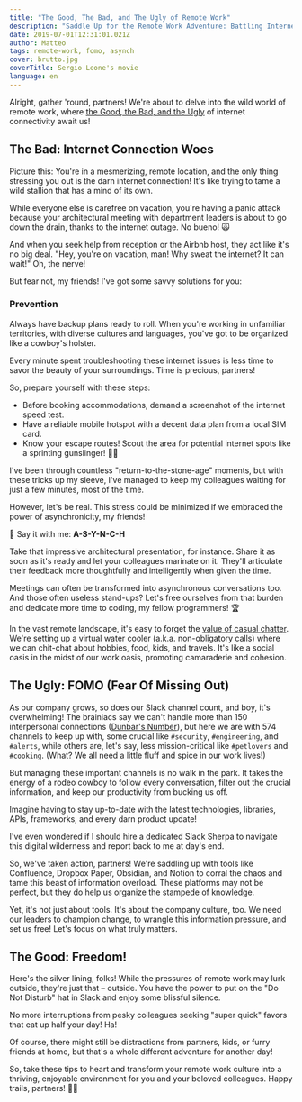 ```yaml
---
title: "The Good, The Bad, and The Ugly of Remote Work"
description: "Saddle Up for the Remote Work Adventure: Battling Internet Woes, Slack Overload, and Embracing the Freedom!"
date: 2019-07-01T12:31:01.021Z
author: Matteo
tags: remote-work, fomo, asynch
cover: brutto.jpg
coverTitle: Sergio Leone's movie
language: en
---
```


Alright, gather 'round, partners! We're about to delve into the wild world of remote work, where [the Good, the Bad, and the Ugly](https://www.rottentomatoes.com/m/the_good_the_bad_and_the_ugly) of internet connectivity await us!

## The Bad: Internet Connection Woes

Picture this: You're in a mesmerizing, remote location, and the only thing stressing you out is the darn internet connection! It's like trying to tame a wild stallion that has a mind of its own.

While everyone else is carefree on vacation, you're having a panic attack because your architectural meeting with department leaders is about to go down the drain, thanks to the internet outage. No bueno! 🙀

And when you seek help from reception or the Airbnb host, they act like it's no big deal. "Hey, you're on vacation, man! Why sweat the internet? It can wait!" Oh, the nerve!

But fear not, my friends! I've got some savvy solutions for you:

### Prevention
Always have backup plans ready to roll. When you're working in unfamiliar territories, with diverse cultures and languages, you've got to be organized like a cowboy's holster.

Every minute spent troubleshooting these internet issues is less time to savor the beauty of your surroundings. Time is precious, partners!

So, prepare yourself with these steps:

- Before booking accommodations, demand a screenshot of the internet speed test.
- Have a reliable mobile hotspot with a decent data plan from a local SIM card.
- Know your escape routes! Scout the area for potential internet spots like a sprinting gunslinger! 🏃‍♂️

I've been through countless "return-to-the-stone-age" moments, but with these tricks up my sleeve, I've managed to keep my colleagues waiting for just a few minutes, most of the time.

However, let's be real. This stress could be minimized if we embraced the power of asynchronicity, my friends! 

📣 Say it with me: **A-S-Y-N-C-H**

Take that impressive architectural presentation, for instance. Share it as soon as it's ready and let your colleagues marinate on it.
They'll articulate their feedback more thoughtfully and intelligently when given the time.

Meetings can often be transformed into asynchronous conversations too. And those often useless stand-ups?
Let's free ourselves from that burden and dedicate more time to coding, my fellow programmers! 🏆

In the vast remote landscape, it's easy to forget the [value of casual chatter](https://www.scirp.org/journal/paperinformation.aspx?paperid=75553). We're setting up a virtual water cooler (a.k.a. non-obligatory calls) where we can chit-chat about hobbies, food, kids, and travels. It's like a social oasis in the midst of our work oasis, promoting camaraderie and cohesion.

## The Ugly: FOMO (Fear Of Missing Out)

As our company grows, so does our Slack channel count, and boy, it's overwhelming!
The brainiacs say we can't handle more than 150 interpersonal connections ([Dunbar's Number](https://en.wikipedia.org/wiki/Dunbar%27s_number)), but here we are with 574 channels to keep up with, some crucial like `#security`, `#engineering`, and `#alerts`, while others are, let's say, less mission-critical like `#petlovers` and `#cooking`.
(What? We all need a little fluff and spice in our work lives!)

But managing these important channels is no walk in the park. It takes the energy of a rodeo cowboy to follow every conversation, filter out the crucial information, and keep our productivity from bucking us off.

Imagine having to stay up-to-date with the latest technologies, libraries, APIs, frameworks, and every darn product update!

I've even wondered if I should hire a dedicated Slack Sherpa to navigate this digital wilderness and report back to me at day's end.

So, we've taken action, partners! We're saddling up with tools like Confluence, Dropbox Paper, Obsidian, and Notion to corral the chaos and tame this beast of information overload.
These platforms may not be perfect, but they do help us organize the stampede of knowledge.

Yet, it's not just about tools. It's about the company culture, too. We need our leaders to champion change, to wrangle this information pressure, and set us free!
Let's focus on what truly matters.

## The Good: Freedom!

Here's the silver lining, folks! While the pressures of remote work may lurk outside, they're just that – outside. You have the power to put on the "Do Not Disturb" hat in Slack and enjoy some blissful silence.

No more interruptions from pesky colleagues seeking "super quick" favors that eat up half your day! Ha!

Of course, there might still be distractions from partners, kids, or furry friends at home, but that's a whole different adventure for another day!

So, take these tips to heart and transform your remote work culture into a thriving, enjoyable environment for you and your beloved colleagues. Happy trails, partners! 🤠✨
